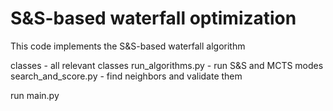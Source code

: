 # S&S-based waterfall optimization


This code implements the S&S-based waterfall algorithm

classes - all relevant classes
run_algorithms.py - run S&S and MCTS modes
search_and_score.py - find neighbors and validate them

run main.py
